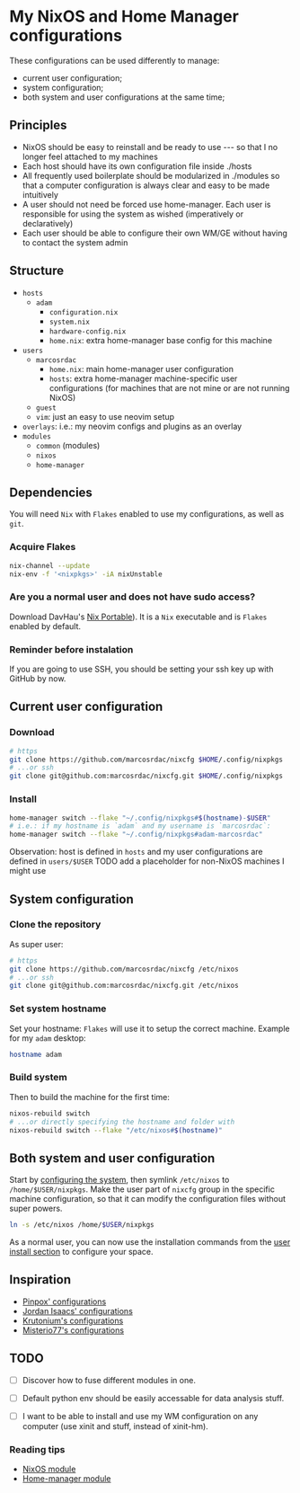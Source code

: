 # My NixOS and Home Manager configurations

These configurations can be used differently to manage:

- current user configuration;
- system configuration;
- both system and user configurations at the same time;

## Principles

- NixOS should be easy to reinstall and be ready to use --- so that I no longer feel attached to my machines
- Each host should have its own configuration file inside ./hosts
- All frequently used boilerplate should be modularized in ./modules so that a computer configuration is always clear and easy to be made intuitively
- A user should not need be forced use home-manager. Each user is responsible for using the system as wished (imperatively or declaratively)
- Each user should be able to configure their own WM/GE without having to contact the system admin

## Structure

- `hosts`
  - `adam`
    - `configuration.nix`
    - `system.nix`
    - `hardware-config.nix`
    - `home.nix`: extra home-manager base config for this machine
- `users`
  - `marcosrdac`
    - `home.nix`: main home-manager user configuration
    - `hosts`: extra home-manager machine-specific user configurations (for machines that are not mine or are not running NixOS)
  - `guest`
  - `vim`: just an easy to use neovim setup
- `overlays`: i.e.: my neovim configs and plugins as an overlay
- `modules`
  - `common` (modules)
  - `nixos`
  - `home-manager`


## Dependencies

You will need `Nix` with `Flakes` enabled to use my configurations, as well as `git`.

### Acquire Flakes

```sh
nix-channel --update
nix-env -f '<nixpkgs>' -iA nixUnstable
```

### Are you a normal user and does not have sudo access?

Download DavHau's [Nix Portable](https://github.com/DavHau/nix-portable)). It is a `Nix` executable and is `Flakes` enabled by default.

### Reminder before instalation

If you are going to use SSH, you should be setting your ssh key up with GitHub by now.


## Current user configuration

### Download

```sh
# https
git clone https://github.com/marcosrdac/nixcfg $HOME/.config/nixpkgs
# ...or ssh
git clone git@github.com:marcosrdac/nixcfg.git $HOME/.config/nixpkgs
```

### <a name="user-install"/> Install

```sh
home-manager switch --flake "~/.config/nixpkgs#$(hostname)-$USER"
# i.e.: if my hostname is `adam` and my username is `marcosrdac`:
home-manager switch --flake "~/.config/nixpkgs#adam-marcosrdac"
```

Observation: host is defined in `hosts` and my user configurations are defined in `users/$USER`
TODO add a placeholder for non-NixOS machines I might use


## <a name="system-config"/> System configuration

### Clone the repository

As super user:

```sh
# https
git clone https://github.com/marcosrdac/nixcfg /etc/nixos
# ...or ssh
git clone git@github.com:marcosrdac/nixcfg.git /etc/nixos
```

### Set system hostname

Set your hostname: `Flakes` will use it to setup the correct machine. Example for my `adam` desktop:

```sh
hostname adam
```


### Build system

Then to build the machine for the first time:

```sh
nixos-rebuild switch
# ...or directly specifying the hostname and folder with
nixos-rebuild switch --flake "/etc/nixos#$(hostname)"
```


## Both system and user configuration

Start by [configuring the system](#system-config), then symlink `/etc/nixos` to `/home/$USER/nixpkgs`. Make the user part of `nixcfg` group in the specific machine configuration, so that it can modify the configuration files without super powers.

```sh
ln -s /etc/nixos /home/$USER/nixpkgs
```

As a normal user, you can now use the installation commands from the [user install section](#user-install) to configure your space.


## Inspiration

- [Pinpox' configurations](https://github.com/pinpox/nixos)
- [Jordan Isaacs' configurations](https://github.com/jordanisaacs/dotfiles)
- [Krutonium's configurations](https://github.com/Krutonium/My_Unified_NixOS_Config)
- [Misterio77's configurations](https://github.com/Misterio77/nix-config)


## TODO

- [ ] Discover how to fuse different modules in one.
- [ ] Default python env should be easily accessable for data analysis stuff.
- [ ] I want to be able to install and use my WM configuration on any computer (use xinit and stuff, instead of xinit-hm).


### Reading tips

- [NixOS module](https://github.com/NixOS/nixpkgs/blob/master/nixos/modules/services/x11/window-managers/i3.nix)
- [Home-manager module](https://github.com/nix-community/home-manager/blob/master/modules/services/window-managers/bspwm/default.nix)
